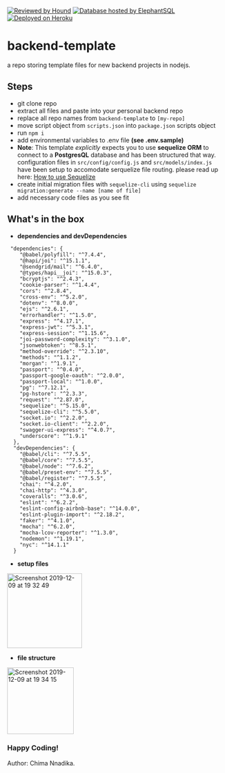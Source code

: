 [![Reviewed by Hound](https://img.shields.io/badge/ESLint%20Reviewed%20by%20-HoundCI-d16ef5)](https://houndci.com)
[![Database hosted by ElephantSQL](https://img.shields.io/badge/Database%20Host-ElephantSQL-blue)](https://www.elephantsql.com)
[![Deployed on Heroku](https://img.shields.io/badge/Deployed%20on-Heroku-purple)](heroku-template.website.com)


# backend-template
a repo storing template files for new backend projects in nodejs.

## Steps
- git clone repo
- extract all files and paste into your personal backend repo
- replace all repo names from `backend-template` to `[my-repo]`
- move script object from `scripts.json` into `package.json` scripts object
- run `npm i`
- add environmental variables to .env file **(see .env.sample)**
- **Note**: This template *explicitly* expects you to use **sequelize ORM** to connect to a **PostgresQL** database and has been structured that way. configuration files in `src/config/config.js` and `src/models/index.js` have been setup to accomodate serquelize file routing. please read up here: [How to use Sequelize](https://www.robinwieruch.de/postgres-express-setup-tutorial)
- create initial migration files with `sequelize-cli` using `sequelize migration:generate --name [name of file]`
- add necessary code files as you see fit

## What's in the box
- **dependencies and devDependencies** 
```
 "dependencies": {
    "@babel/polyfill": "^7.4.4",
    "@hapi/joi": "^15.1.1",
    "@sendgrid/mail": "^6.4.0",
    "@types/hapi__joi": "^15.0.3",
    "bcryptjs": "^2.4.3",
    "cookie-parser": "^1.4.4",
    "cors": "^2.8.4",
    "cross-env": "^5.2.0",
    "dotenv": "^8.0.0",
    "ejs": "^2.6.1",
    "errorhandler": "^1.5.0",
    "express": "^4.17.1",
    "express-jwt": "^5.3.1",
    "express-session": "^1.15.6",
    "joi-password-complexity": "^3.1.0",
    "jsonwebtoken": "^8.5.1",
    "method-override": "^2.3.10",
    "methods": "^1.1.2",
    "morgan": "^1.9.1",
    "passport": "^0.4.0",
    "passport-google-oauth": "^2.0.0",
    "passport-local": "^1.0.0",
    "pg": "^7.12.1",
    "pg-hstore": "^2.3.3",
    "request": "^2.87.0",
    "sequelize": "^5.15.0",
    "sequelize-cli": "^5.5.0",
    "socket.io": "^2.2.0",
    "socket.io-client": "^2.2.0",
    "swagger-ui-express": "^4.0.7",
    "underscore": "^1.9.1"
  },
  "devDependencies": {
    "@babel/cli": "^7.5.5",
    "@babel/core": "^7.5.5",
    "@babel/node": "^7.6.2",
    "@babel/preset-env": "^7.5.5",
    "@babel/register": "^7.5.5",
    "chai": "^4.2.0",
    "chai-http": "^4.3.0",
    "coveralls": "^3.0.6",
    "eslint": "^6.2.2",
    "eslint-config-airbnb-base": "^14.0.0",
    "eslint-plugin-import": "^2.18.2",
    "faker": "^4.1.0",
    "mocha": "^6.2.0",
    "mocha-lcov-reporter": "^1.3.0",
    "nodemon": "^1.19.1",
    "nyc": "^14.1.1"
  }
```

- **setup files**
<img width="173" alt="Screenshot 2019-12-09 at 19 32 49" src="https://user-images.githubusercontent.com/37340699/70462224-bf10a600-1aba-11ea-8872-a49f75c77942.png">

- **file structure**
<img width="154" alt="Screenshot 2019-12-09 at 19 34 15" src="https://user-images.githubusercontent.com/37340699/70462305-e8c9cd00-1aba-11ea-882a-d2b8a65826e7.png">

### Happy Coding!

Author: Chima Nnadika.
